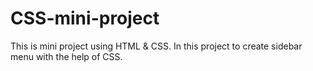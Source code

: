 # CSS-mini-project
This is mini project using HTML &amp; CSS. In this project to create sidebar menu with the help of CSS.
